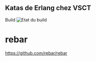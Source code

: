 ## Katas de Erlang chez VSCT ##

Build ![Etat du build](https://travis-ci.org/rsquelbut/erlang_dojos.svg?branch=master)

# rebar

https://github.com/rebar/rebar


